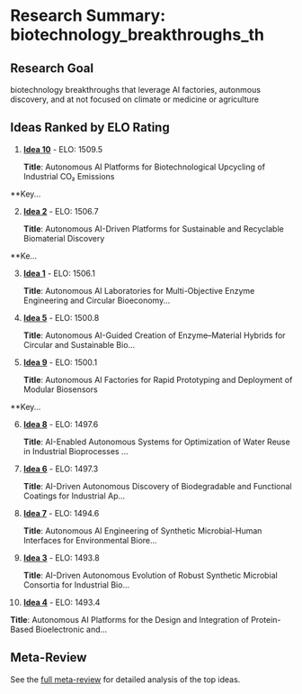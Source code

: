 # Research Summary: biotechnology_breakthroughs_th

## Research Goal

biotechnology breakthroughs that leverage AI factories, autonmous discovery, and at not focused on climate or medicine or agriculture

## Ideas Ranked by ELO Rating

1. **[Idea 10](idea_10_final.md)** - ELO: 1509.5

   **Title**: Autonomous AI Platforms for Biotechnological Upcycling of Industrial CO₂ Emissions

**Key...

2. **[Idea 2](idea_2_final.md)** - ELO: 1506.7

   **Title**: Autonomous AI-Driven Platforms for Sustainable and Recyclable Biomaterial Discovery

**Ke...

3. **[Idea 1](idea_1_final.md)** - ELO: 1506.1

   **Title**: Autonomous AI Laboratories for Multi-Objective Enzyme Engineering and Circular Bioeconomy...

4. **[Idea 5](idea_5_final.md)** - ELO: 1500.8

   **Title**: Autonomous AI-Guided Creation of Enzyme–Material Hybrids for Circular and Sustainable Bio...

5. **[Idea 9](idea_9_final.md)** - ELO: 1500.1

   **Title**: Autonomous AI Factories for Rapid Prototyping and Deployment of Modular Biosensors

**Key...

6. **[Idea 8](idea_8_final.md)** - ELO: 1497.6

   **Title**: AI-Enabled Autonomous Systems for Optimization of Water Reuse in Industrial Bioprocesses
...

7. **[Idea 6](idea_6_final.md)** - ELO: 1497.3

   **Title**: AI-Driven Autonomous Discovery of Biodegradable and Functional Coatings for Industrial Ap...

8. **[Idea 7](idea_7_final.md)** - ELO: 1494.6

   **Title**: Autonomous AI Engineering of Synthetic Microbial-Human Interfaces for Environmental Biore...

9. **[Idea 3](idea_3_final.md)** - ELO: 1493.8

   **Title**: AI-Driven Autonomous Evolution of Robust Synthetic Microbial Consortia for Industrial Bio...

10. **[Idea 4](idea_4_final.md)** - ELO: 1493.4

   **Title**: Autonomous AI Platforms for the Design and Integration of Protein-Based Bioelectronic and...


## Meta-Review

See the [full meta-review](meta_review.md) for detailed analysis of the top ideas.
